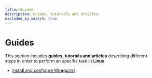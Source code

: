 ```yaml
---
title: Guides
description: Guides, tutorials and articles.
excluded_in_search: true
---
```


# Guides

This section includes **guides, tutorials and articles** describing different steps in order to 
perform an specific task in **Linux**.

 - [Install and configure Wireguard](install-and-configure-wireguard)